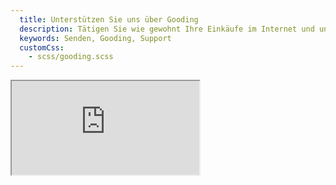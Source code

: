 ```yaml
---
  title: Unterstützen Sie uns über Gooding
  description: Tätigen Sie wie gewohnt Ihre Einkäufe im Internet und unterstützen Sie nebenbei den Musikverein Wollbach - ganz ohne extra Kosten.
  keywords: Senden, Gooding, Support
  customCss:
    - scss/gooding.scss
---
```


<div class="gooding-container">
  <iframe class="gooding-frame"
          name="Gooding Shop-Widget"
          title="Gooding Shop-Widget"
          src="https://erweiterungen.gooding.de/app/shop/musikverein-wollbach-e-v-81856/category/beliebteste-shops/v/1558166057.KTiqqh6uk9Q96b9A2FlZY6cJr2nKNjju3DfNf6j2oLt6Bk8yiIJkJjsN%252FbrxENWaal7bJbnl11JAI7XBhVK47z4gayfjH48YJopLcjGO8jluMvC9hCLi4ypsWH%252FHtrvdaxe9N69JcavExUkp8kouLSk4WIhsCtODUELmkynmtRMdZ%252FlaI7HWnIJge7v1sMDDZqihU3e7JkS1kUuIwg9MQQ%253D%253D">
  </iframe>
</div>

